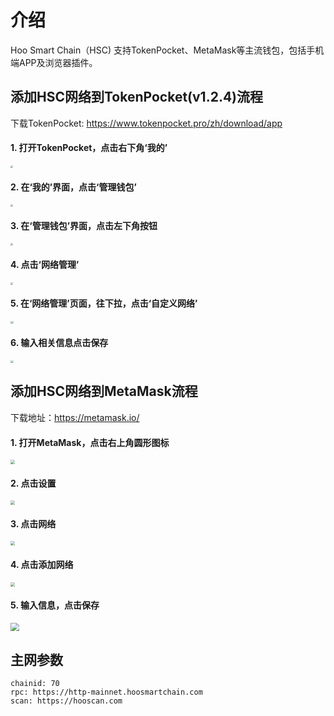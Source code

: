 # 介绍

Hoo Smart Chain（HSC) 支持TokenPocket、MetaMask等主流钱包，包括手机端APP及浏览器插件。

## 添加HSC网络到TokenPocket(v1.2.4)流程
下载TokenPocket: https://www.tokenpocket.pro/zh/download/app

#### 1. 打开TokenPocket，点击右下角‘我的’
<img src="./images/tokenpocket-1.jpg" style="zoom:25%"><br>

#### 2. 在‘我的’界面，点击‘管理钱包’
<img src="./images/tokenpocket-2.jpg" style="zoom:25%"><br> 

#### 3. 在‘管理钱包’界面，点击左下角按钮
<img src="./images/tokenpocket-3.jpg" style="zoom:25%"><br> 

#### 4. 点击‘网络管理’
<img src="./images/tokenpocket-4.jpg" style="zoom:25%"><br> 

#### 5. 在‘网络管理’页面，往下拉，点击‘自定义网络’
<img src="./images/tokenpocket-5.jpg" style="zoom:28.6%"><br> 

#### 6. 输入相关信息点击保存
<img src="./images/tokenpocket-6.jpg" style="zoom:28.6%"><br> 



## 添加HSC网络到MetaMask流程

下载地址：https://metamask.io/
#### 1. 打开MetaMask，点击右上角圆形图标
<img src="./images/metamask1.png" style="zoom:43.5%"><br>

#### 2. 点击设置
<img src="./images/metamask3.png" style="zoom:43.5%"><br>

#### 3. 点击网络
<img src="./images/metamask4.png" style="zoom:43.5%"><br>

#### 4. 点击添加网络
<img src="./images/metamask5.png" style="zoom:43.5%"><br>

#### 5. 输入信息，点击保存
<img src="./images/metamask2.png" style="zoom:85.0%"><br>


## 主网参数

```
chainid: 70
rpc: https://http-mainnet.hoosmartchain.com
scan: https://hooscan.com
```
<!-- 
## 测试网

```
chainid: 170
rpc: https://http-testnet.hoosmartchain.com
scan: https://testnet.hscscan.com
``` -->